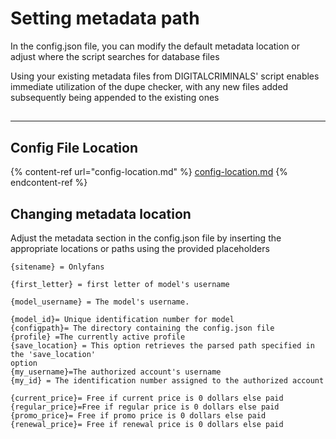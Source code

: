 # Setting metadata path

In the config.json file, you can modify the default metadata location or adjust where the script searches for database files

Using your existing metadata files from DIGITALCRIMINALS' script enables immediate utilization of the dupe checker, with any new files added subsequently being appended to the existing ones

##

***

## Config File Location

{% content-ref url="config-location.md" %}
[config-location.md](config-location.md)
{% endcontent-ref %}

## Changing metadata location

Adjust the metadata section in the config.json file by inserting the appropriate locations or paths using the provided placeholders

```
{sitename} = Onlyfans

{first_letter} = first letter of model's username

{model_username} = The model's username.

{model_id}= Unique identification number for model
{configpath}= The directory containing the config.json file
{profile} =The currently active profile
{save_location} = This option retrieves the parsed path specified in the 'save_location' 
option
{my_username}=The authorized account's username
{my_id} = The identification number assigned to the authorized account

{current_price}= Free if current price is 0 dollars else paid
{regular_price}=Free if regular price is 0 dollars else paid
{promo_price}= Free if promo price is 0 dollars else paid
{renewal_price}= Free if renewal price is 0 dollars else paid
```
